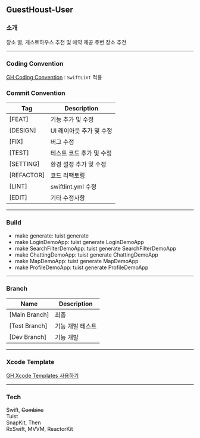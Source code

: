 ## GuestHoust-User

### 소개
장소 별, 게스트하우스 추천 및 에약 제공
주변 장소 추천

---

### Coding Convention
[GH Coding Convention](https://github.com/Guboneui/GuestHoust-User/wiki/Coding-Convention)
: `SwiftLint` 적용

### Commit Convention
Tag  | Description
---  | --- 
[FEAT] | 기능 추가 및 수정
[DESIGN] | UI 레이아웃 추가 및 수정
[FIX] | 버그 수정
[TEST] | 테스트 코드 추가 및 수정
[SETTING] | 환경 설정 추가 및 수정
[REFACTOR] | 코드 리팩토링
[LINT] | swiftlint.yml 수정
[EDIT] | 기타 수정사항

---

### Build
- make generate: tuist generate
- make LoginDemoApp: tuist generate LoginDemoApp
- make SearchFilterDemoApp: tuist generate SearchFilterDemoApp
- make ChattingDemoApp: tuist generate ChattingDemoApp
- make MapDemoApp: tuist generate MapDemoApp
- make ProfileDemoApp: tuist generate ProfileDemoApp
---

### Branch
Name  | Description
---  | --- 
[Main Branch] | 최종
[Test Branch] | 기능 개발 테스트
[Dev Branch] | 기능 개발

---
### Xcode Template
[GH Xcode Templates 사용하기](https://github.com/Guboneui/GuestHouse-Xcode-Templates)

---

### Tech
Swift, ~~Combine~~ </br>
Tuist </br>
SnapKit, Then </br>
RxSwift, MVVM, ReactorKit </br>

